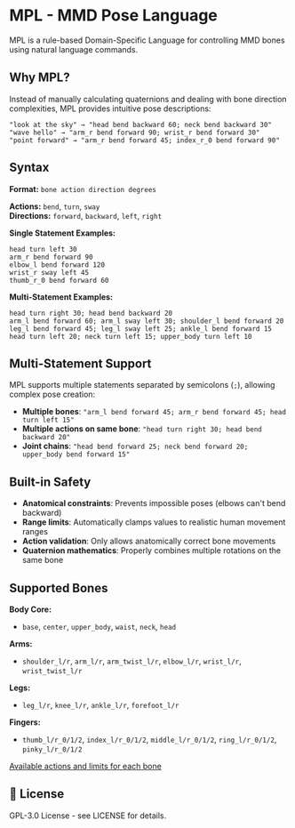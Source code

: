 # MPL - MMD Pose Language

MPL is a rule-based Domain-Specific Language for controlling MMD bones using natural language commands.

## Why MPL?

Instead of manually calculating quaternions and dealing with bone direction complexities, MPL provides intuitive pose descriptions:

```
"look at the sky" → "head bend backward 60; neck bend backward 30"
"wave hello" → "arm_r bend forward 90; wrist_r bend forward 30"
"point forward" → "arm_r bend forward 45; index_r_0 bend forward 90"
```

## Syntax

**Format:** `bone action direction degrees`

**Actions:** `bend`, `turn`, `sway`  
**Directions:** `forward`, `backward`, `left`, `right`

**Single Statement Examples:**

```
head turn left 30
arm_r bend forward 90
elbow_l bend forward 120
wrist_r sway left 45
thumb_r_0 bend forward 60
```

**Multi-Statement Examples:**

```
head turn right 30; head bend backward 20
arm_l bend forward 60; arm_l sway left 30; shoulder_l bend forward 20
leg_l bend forward 45; leg_l sway left 25; ankle_l bend forward 15
head turn left 20; neck turn left 15; upper_body turn left 10
```

## Multi-Statement Support

MPL supports multiple statements separated by semicolons (`;`), allowing complex pose creation:

- **Multiple bones**: `"arm_l bend forward 45; arm_r bend forward 45; head turn left 15"`
- **Multiple actions on same bone**: `"head turn right 30; head bend backward 20"`
- **Joint chains**: `"head bend forward 25; neck bend forward 20; upper_body bend forward 15"`

## Built-in Safety

- **Anatomical constraints**: Prevents impossible poses (elbows can't bend backward)
- **Range limits**: Automatically clamps values to realistic human movement ranges
- **Action validation**: Only allows anatomically correct bone movements
- **Quaternion mathematics**: Properly combines multiple rotations on the same bone

## Supported Bones

**Body Core:**

- `base`, `center`, `upper_body`, `waist`, `neck`, `head`

**Arms:**

- `shoulder_l/r`, `arm_l/r`, `arm_twist_l/r`, `elbow_l/r`, `wrist_l/r`, `wrist_twist_l/r`

**Legs:**

- `leg_l/r`, `knee_l/r`, `ankle_l/r`, `forefoot_l/r`

**Fingers:**

- `thumb_l/r_0/1/2`, `index_l/r_0/1/2`, `middle_l/r_0/1/2`, `ring_l/r_0/1/2`, `pinky_l/r_0/1/2`

[Available actions and limits for each bone](./src/lib/mpl.ts#L78)

## 📄 License

GPL-3.0 License - see LICENSE for details.
